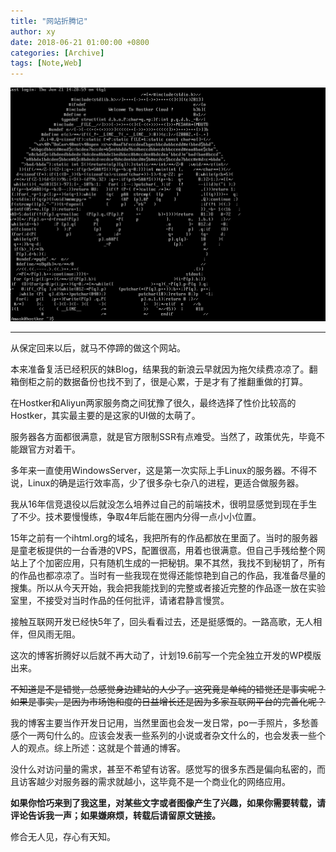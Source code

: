 ```yaml
---
title: "网站折腾记"
author: xy
date: 2018-06-21 01:00:00 +0800
categories: [Archive]
tags: [Note,Web]
---
```


![妹Blog](https://raw.githubusercontent.com/XinghanYin/XinghanYin.github.io/main/images/Archive/20180621.png)

---


从保定回来以后，就马不停蹄的做这个网站。

本来准备复活已经积灰的妹Blog，结果我的新浪云早就因为拖欠续费凉凉了。翻箱倒柜之前的数据备份也找不到了，很是心累，于是才有了推翻重做的打算。

在Hostker和Aliyun两家服务商之间犹豫了很久，最终选择了性价比较高的Hostker，其实最主要的是这家的UI做的太萌了。

服务器各方面都很满意，就是官方限制SSR有点难受。当然了，政策优先，毕竟不能跟官方对着干。

多年来一直使用WindowsServer，这是第一次实际上手Linux的服务器。不得不说，Linux的确是运行效率高，少了很多杂七杂八的进程，更适合做服务器。

我从16年信竞退役以后就没怎么培养过自己的前端技术，很明显感觉到现在手生了不少。技术要慢慢练，争取4年后能在圈内分得一点小小位置。

15年之前有一个ihtml.org的域名，我把所有的作品都放在里面了。当时的服务器是童老板提供的一台香港的VPS，配置很高，用着也很满意。但自己手残给整个网站上了个加密应用，只有随机生成的一把秘钥。果不其然，我找不到秘钥了，所有的作品也都凉凉了。当时有一些我现在觉得还能惊艳到自己的作品，我准备尽量的搜集。所以从今天开始，我会把我能找到的完整或者接近完整的作品逐一放在实验室里，不接受对当时作品的任何批评，请诸君静言慢赏。

接触互联网开发已经快5年了，回头看看过去，还是挺感慨的。一路高歌，无人相伴，但风雨无阻。

这次的博客折腾好以后就不再大动了，计划19.6前写一个完全独立开发的WP模版出来。

~~不知道是不是错觉，总感觉身边建站的人少了。这究竟是单纯的错觉还是事实呢？如果是事实，是因为市场饱和度的日益增长还是因为多家互联网平台的完善化呢？~~

我的博客主要当作开发日记用，当然里面也会发一发日常，po一手照片，多愁善感个一两句什么的。应该会发表一些系列的小说或者杂文什么的，也会发表一些个人的观点。综上所述：这就是个普通的博客。

没什么对访问量的需求，甚至不希望有访客。感觉写的很多东西是偏向私密的，而且访客越少对服务器的需求就越小，这毕竟不是一个商业化的网络应用。

**如果你恰巧来到了我这里，对某些文字或者图像产生了兴趣，如果你需要转载，请评论告诉我一声；如果嫌麻烦，转载后请留原文链接。**

修合无人见，存心有天知。

